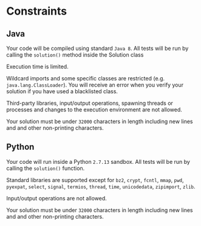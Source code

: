 # Constraints

## Java

Your code will be compiled using standard `Java 8`. All tests will be run by calling the `solution()` method inside the Solution class

Execution time is limited.

Wildcard imports and some specific classes are restricted (e.g. `java.lang.ClassLoader`). You will receive an error when you verify your solution if you have used a blacklisted class.

Third-party libraries, input/output operations, spawning threads or processes and changes to the execution environment are not allowed.

Your solution must be under `32000` characters in length including new lines and and other non-printing characters.

## Python

Your code will run inside a Python `2.7.13` sandbox. All tests will be run by calling the `solution()` function.

Standard libraries are supported except for `bz2`, `crypt`, `fcntl`, `mmap`, `pwd`, `pyexpat`, `select`, `signal`, `termios`, `thread`, `time`, `unicodedata`, `zipimport`, `zlib`.

Input/output operations are not allowed.

Your solution must be under `32000` characters in length including new lines and and other non-printing characters.
